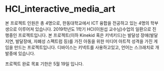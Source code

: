 # HCI_interactive_media_art

본 프로젝트 인원은 총 4명으로, 한동대학교에서 ICT 융합을 전공하고 있는 4명의 학부생으로 이루어져 있습니다. 
2019학년도 1학기 HCI(이원섭 교수님)수업의 일환으로 진행중인 프로젝트입니다. 
본 프로젝트(이하 Kinekid 혹은 키넥키드)는 발달성 장애(발달 지연, 발달장애, 자폐성 스펙트럼 등)를 가진 아동을 위한 미디어 아트적 성격을 가진 게임을 만드는 프로젝트입니다. 
디바이스는 키넥트를 사용하고있고, 언어는 스크래치로 개발중에 있습니다. 

프로젝트 완료 목표 기한은 5월 19일 입니다. 

